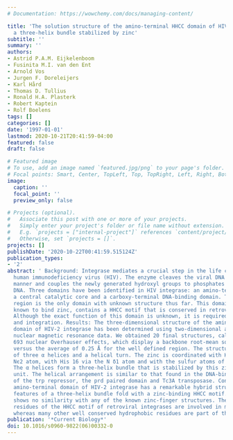 ```yaml
---
# Documentation: https://wowchemy.com/docs/managing-content/

title: 'The solution structure of the amino-terminal HHCC domain of HIV-2 integrase:
  a three-helix bundle stabilized by zinc'
subtitle: ''
summary: ''
authors:
- Astrid P.A.M. Eijkelenboom
- Fusinita M.I. van den Ent
- Arnold Vos
- Jurgen F. Doreleijers
- Karl Hård
- Thomas D. Tullius
- Ronald H.A. Plasterk
- Robert Kaptein
- Rolf Boelens
tags: []
categories: []
date: '1997-01-01'
lastmod: 2020-10-21T20:41:59-04:00
featured: false
draft: false

# Featured image
# To use, add an image named `featured.jpg/png` to your page's folder.
# Focal points: Smart, Center, TopLeft, Top, TopRight, Left, Right, BottomLeft, Bottom, BottomRight.
image:
  caption: ''
  focal_point: ''
  preview_only: false

# Projects (optional).
#   Associate this post with one or more of your projects.
#   Simply enter your project's folder or file name without extension.
#   E.g. `projects = ["internal-project"]` references `content/project/deep-learning/index.md`.
#   Otherwise, set `projects = []`.
projects: []
publishDate: '2020-10-22T00:41:59.515124Z'
publication_types:
- '2'
abstract: ' Background: Integrase mediates a crucial step in the life cycle of the
  human immunodeficiency virus (HIV). The enzyme cleaves the viral DNA ends in a sequence-dependent
  manner and couples the newly generated hydroxyl groups to phosphates in the target
  DNA. Three domains have been identified in HIV integrase: an amino-terminal domain,
  a central catalytic core and a carboxy-terminal DNA-binding domain. The amino-terminal
  region is the only domain with unknown structure thus far. This domain, which is
  known to bind zinc, contains a HHCC motif that is conserved in retroviral integrases.
  Although the exact function of this domain is unknown, it is required for cleavage
  and integration. Results: The three-dimensional structure of the amino-terminal
  domain of HIV-2 integrase has been determined using two-dimensional and three-dimensional
  nuclear magnetic resonance data. We obtained 20 final structures, calculated using
  693 nuclear Overhauser effects, which display a backbone root-mean square deviation
  versus the average of 0.25 Å for the well defined region. The structure consists
  of three α helices and a helical turn. The zinc is coordinated with His 12 via the
  Nϵ2 atom, with His 16 via the N δ1 atom and with the sulfur atoms of Cys40 and Cys43.
  The α helices form a three-helix bundle that is stabilized by this zinc-binding
  unit. The helical arrangement is similar to that found in the DNA-binding domains
  of the trp repressor, the prd paired domain and Tc3A transposase. Conclusion: The
  amino-terminal domain of HIV-2 integrase has a remarkable hybrid structure combining
  features of a three-helix bundle fold with a zinc-binding HHCC motif. This structure
  shows no similarity with any of the known zinc-finger structures. The strictly conserved
  residues of the HHCC motif of retroviral integrases are involved in metal coordination,
  whereas many other well conserved hydrophobic residues are part of the protein core.'
publication: '*Current Biology*'
doi: 10.1016/s0960-9822(06)00332-0
---
```

